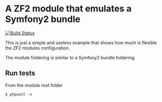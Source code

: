 # A ZF2 module that emulates a Symfony2 bundle

[![Build Status](https://travis-ci.org/wdalmut/Symfolation.png?branch=master)](https://travis-ci.org/wdalmut/Symfolation)

This is just a simple and useless example that shows how much is flexible the
ZF2 modules configuration.

The module foldering is similar to a Symfony2 bundle foldering.

## Run tests

From the module root folder

```shell
$ phpunit -v
```

